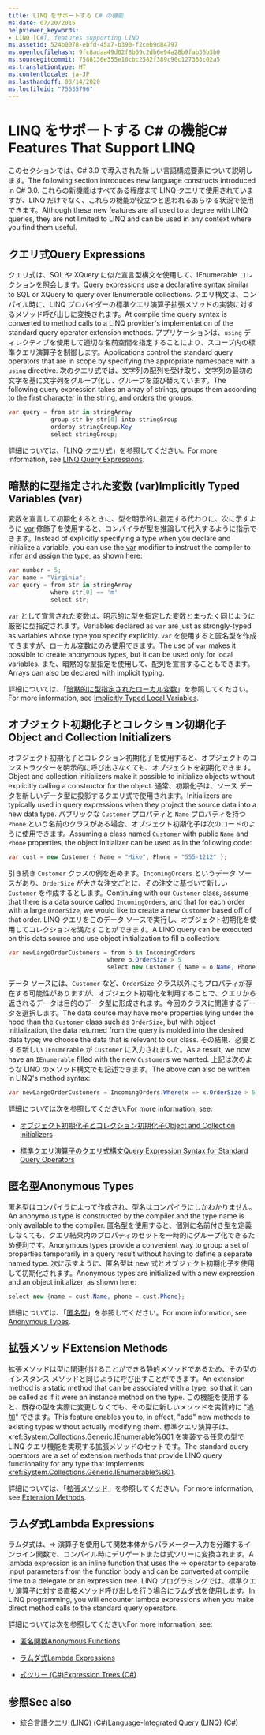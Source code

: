```yaml
---
title: LINQ をサポートする C# の機能
ms.date: 07/20/2015
helpviewer_keywords:
- LINQ [C#], features supporting LINQ
ms.assetid: 524b0078-ebfd-45a7-b390-f2ceb9d84797
ms.openlocfilehash: 9fc8adaa49d02f8b69c2db6e94a28b9fab36b3b0
ms.sourcegitcommit: 7588136e355e10cbc2582f389c90c127363c02a5
ms.translationtype: HT
ms.contentlocale: ja-JP
ms.lasthandoff: 03/14/2020
ms.locfileid: "75635796"
---
```

# <a name="c-features-that-support-linq"></a><span data-ttu-id="4ec9d-102">LINQ をサポートする C# の機能</span><span class="sxs-lookup"><span data-stu-id="4ec9d-102">C# Features That Support LINQ</span></span>

<span data-ttu-id="4ec9d-103">このセクションでは、C# 3.0 で導入された新しい言語構成要素について説明します。</span><span class="sxs-lookup"><span data-stu-id="4ec9d-103">The following section introduces new language constructs introduced in C# 3.0.</span></span> <span data-ttu-id="4ec9d-104">これらの新機能はすべてある程度まで LINQ クエリで使用されていますが、LINQ だけでなく、これらの機能が役立つと思われるあらゆる状況で使用できます。</span><span class="sxs-lookup"><span data-stu-id="4ec9d-104">Although these new features are all used to a degree with LINQ queries, they are not limited to LINQ and can be used in any context where you find them useful.</span></span>

## <a name="query-expressions"></a><span data-ttu-id="4ec9d-105">クエリ式</span><span class="sxs-lookup"><span data-stu-id="4ec9d-105">Query Expressions</span></span>

<span data-ttu-id="4ec9d-106">クエリ式は、SQL や XQuery に似た宣言型構文を使用して、IEnumerable コレクションを照会します。</span><span class="sxs-lookup"><span data-stu-id="4ec9d-106">Query expressions use a declarative syntax similar to SQL or XQuery to query over IEnumerable collections.</span></span> <span data-ttu-id="4ec9d-107">クエリ構文は、コンパイル時に、LINQ プロバイダーの標準クエリ演算子拡張メソッドの実装に対するメソッド呼び出しに変換されます。</span><span class="sxs-lookup"><span data-stu-id="4ec9d-107">At compile time query syntax is converted to method calls to a LINQ provider's implementation of the standard query operator extension methods.</span></span> <span data-ttu-id="4ec9d-108">アプリケーションは、`using` ディレクティブを使用して適切な名前空間を指定することにより、スコープ内の標準クエリ演算子を制御します。</span><span class="sxs-lookup"><span data-stu-id="4ec9d-108">Applications control the standard query operators that are in scope by specifying the appropriate namespace with a `using` directive.</span></span> <span data-ttu-id="4ec9d-109">次のクエリ式では、文字列の配列を受け取り、文字列の最初の文字を基に文字列をグループ化し、グループを並び替えています。</span><span class="sxs-lookup"><span data-stu-id="4ec9d-109">The following query expression takes an array of strings, groups them according to the first character in the string, and orders the groups.</span></span>

```csharp
var query = from str in stringArray
            group str by str[0] into stringGroup
            orderby stringGroup.Key
            select stringGroup;
```

<span data-ttu-id="4ec9d-110">詳細については、「[LINQ クエリ式](../../../linq/index.md)」を参照してください。</span><span class="sxs-lookup"><span data-stu-id="4ec9d-110">For more information, see [LINQ Query Expressions](../../../linq/index.md).</span></span>

## <a name="implicitly-typed-variables-var"></a><span data-ttu-id="4ec9d-111">暗黙的に型指定された変数 (var)</span><span class="sxs-lookup"><span data-stu-id="4ec9d-111">Implicitly Typed Variables (var)</span></span>

<span data-ttu-id="4ec9d-112">変数を宣言して初期化するときに、型を明示的に指定する代わりに、次に示すように [var](../../../language-reference/keywords/var.md) 修飾子を使用すると、コンパイラが型を推論して代入するように指示できます。</span><span class="sxs-lookup"><span data-stu-id="4ec9d-112">Instead of explicitly specifying a type when you declare and initialize a variable, you can use the [var](../../../language-reference/keywords/var.md) modifier to instruct the compiler to infer and assign the type, as shown here:</span></span>

```csharp
var number = 5;
var name = "Virginia";
var query = from str in stringArray
            where str[0] == 'm'
            select str;
```

<span data-ttu-id="4ec9d-113">`var` として宣言された変数は、明示的に型を指定した変数とまったく同じように厳密に型指定されます。</span><span class="sxs-lookup"><span data-stu-id="4ec9d-113">Variables declared as `var` are just as strongly-typed as variables whose type you specify explicitly.</span></span> <span data-ttu-id="4ec9d-114">`var` を使用すると匿名型を作成できますが、ローカル変数にのみ使用できます。</span><span class="sxs-lookup"><span data-stu-id="4ec9d-114">The use of `var` makes it possible to create anonymous types, but it can be used only for local variables.</span></span> <span data-ttu-id="4ec9d-115">また、暗黙的な型指定を使用して、配列を宣言することもできます。</span><span class="sxs-lookup"><span data-stu-id="4ec9d-115">Arrays can also be declared with implicit typing.</span></span>

<span data-ttu-id="4ec9d-116">詳細については、「[暗黙的に型指定されたローカル変数](../../classes-and-structs/implicitly-typed-local-variables.md)」を参照してください。</span><span class="sxs-lookup"><span data-stu-id="4ec9d-116">For more information, see [Implicitly Typed Local Variables](../../classes-and-structs/implicitly-typed-local-variables.md).</span></span>

## <a name="object-and-collection-initializers"></a><span data-ttu-id="4ec9d-117">オブジェクト初期化子とコレクション初期化子</span><span class="sxs-lookup"><span data-stu-id="4ec9d-117">Object and Collection Initializers</span></span>

<span data-ttu-id="4ec9d-118">オブジェクト初期化子とコレクション初期化子を使用すると、オブジェクトのコンストラクターを明示的に呼び出さなくても、オブジェクトを初期化できます。</span><span class="sxs-lookup"><span data-stu-id="4ec9d-118">Object and collection initializers make it possible to initialize objects without explicitly calling a constructor for the object.</span></span> <span data-ttu-id="4ec9d-119">通常、初期化子は、ソース データを新しいデータ型に投影するクエリ式で使用されます。</span><span class="sxs-lookup"><span data-stu-id="4ec9d-119">Initializers are typically used in query expressions when they project the source data into a new data type.</span></span> <span data-ttu-id="4ec9d-120">パブリックな `Customer` プロパティと `Name` プロパティを持つ `Phone` という名前のクラスがある場合、オブジェクト初期化子は次のコードのように使用できます。</span><span class="sxs-lookup"><span data-stu-id="4ec9d-120">Assuming a class named `Customer` with public `Name` and `Phone` properties, the object initializer can be used as in the following code:</span></span>

```csharp
var cust = new Customer { Name = "Mike", Phone = "555-1212" };
```

<span data-ttu-id="4ec9d-121">引き続き `Customer` クラスの例を進めます。`IncomingOrders` というデータ ソースがあり、`OrderSize` が大きな注文ごとに、その注文に基づいて新しい `Customer` を作成するとします。</span><span class="sxs-lookup"><span data-stu-id="4ec9d-121">Continuing with our `Customer` class, assume that there is a data source called `IncomingOrders`, and that for each order with a large `OrderSize`, we would like to create a new `Customer` based off of that order.</span></span> <span data-ttu-id="4ec9d-122">LINQ クエリをこのデータ ソースで実行し、オブジェクト初期化を使用してコレクションを満たすことができます。</span><span class="sxs-lookup"><span data-stu-id="4ec9d-122">A LINQ query can be executed on this data source and use object initialization to fill a collection:</span></span>

```csharp
var newLargeOrderCustomers = from o in IncomingOrders
                            where o.OrderSize > 5
                            select new Customer { Name = o.Name, Phone = o.Phone };
```

<span data-ttu-id="4ec9d-123">データ ソースには、`Customer` など、`OrderSize` クラス以外にもプロパティが存在する可能性がありますが、オブジェクト初期化を利用することで、クエリから返されるデータは目的のデータ型に形成されます。今回のクラスに関連するデータを選択します。</span><span class="sxs-lookup"><span data-stu-id="4ec9d-123">The data source may have more properties lying under the hood than the `Customer` class such as `OrderSize`, but with object initialization, the data returned from the query is molded into the desired data type; we choose the data that is relevant to our class.</span></span> <span data-ttu-id="4ec9d-124">その結果、必要とする新しい `IEnumerable` が `Customer` に入力されました。</span><span class="sxs-lookup"><span data-stu-id="4ec9d-124">As a result, we now have an `IEnumerable` filled with the new `Customer`s we wanted.</span></span> <span data-ttu-id="4ec9d-125">上記は次のような LINQ のメソッド構文でも記述できます。</span><span class="sxs-lookup"><span data-stu-id="4ec9d-125">The above can also be written in LINQ's method syntax:</span></span>

```csharp
var newLargeOrderCustomers = IncomingOrders.Where(x => x.OrderSize > 5).Select(y => new Customer { Name = y.Name, Phone = y.Phone });
```

<span data-ttu-id="4ec9d-126">詳細については次を参照してください:</span><span class="sxs-lookup"><span data-stu-id="4ec9d-126">For more information, see:</span></span>

- [<span data-ttu-id="4ec9d-127">オブジェクト初期化子とコレクション初期化子</span><span class="sxs-lookup"><span data-stu-id="4ec9d-127">Object and Collection Initializers</span></span>](../../classes-and-structs/object-and-collection-initializers.md)

- [<span data-ttu-id="4ec9d-128">標準クエリ演算子のクエリ式構文</span><span class="sxs-lookup"><span data-stu-id="4ec9d-128">Query Expression Syntax for Standard Query Operators</span></span>](./query-expression-syntax-for-standard-query-operators.md)

## <a name="anonymous-types"></a><span data-ttu-id="4ec9d-129">匿名型</span><span class="sxs-lookup"><span data-stu-id="4ec9d-129">Anonymous Types</span></span>

<span data-ttu-id="4ec9d-130">匿名型はコンパイラによって作成され、型名はコンパイラにしかわかりません。</span><span class="sxs-lookup"><span data-stu-id="4ec9d-130">An anonymous type is constructed by the compiler and the type name is only available to the compiler.</span></span> <span data-ttu-id="4ec9d-131">匿名型を使用すると、個別に名前付き型を定義しなくても、クエリ結果内のプロパティのセットを一時的にグループ化できるため便利です。</span><span class="sxs-lookup"><span data-stu-id="4ec9d-131">Anonymous types provide a convenient way to group a set of properties temporarily in a query result without having to define a separate named type.</span></span> <span data-ttu-id="4ec9d-132">次に示すように、匿名型は new 式とオブジェクト初期化子を使用して初期化されます。</span><span class="sxs-lookup"><span data-stu-id="4ec9d-132">Anonymous types are initialized with a new expression and an object initializer, as shown here:</span></span>

```csharp
select new {name = cust.Name, phone = cust.Phone};
```

<span data-ttu-id="4ec9d-133">詳細については、「[匿名型](../../classes-and-structs/anonymous-types.md)」を参照してください。</span><span class="sxs-lookup"><span data-stu-id="4ec9d-133">For more information, see [Anonymous Types](../../classes-and-structs/anonymous-types.md).</span></span>

## <a name="extension-methods"></a><span data-ttu-id="4ec9d-134">拡張メソッド</span><span class="sxs-lookup"><span data-stu-id="4ec9d-134">Extension Methods</span></span>

<span data-ttu-id="4ec9d-135">拡張メソッドは型に関連付けることができる静的メソッドであるため、その型のインスタンス メソッドと同じように呼び出すことができます。</span><span class="sxs-lookup"><span data-stu-id="4ec9d-135">An extension method is a static method that can be associated with a type, so that it can be called as if it were an instance method on the type.</span></span> <span data-ttu-id="4ec9d-136">この機能を使用すると、既存の型を実際に変更しなくても、その型に新しいメソッドを実質的に "追加" できます。</span><span class="sxs-lookup"><span data-stu-id="4ec9d-136">This feature enables you to, in effect, "add" new methods to existing types without actually modifying them.</span></span> <span data-ttu-id="4ec9d-137">標準クエリ演算子は、<xref:System.Collections.Generic.IEnumerable%601> を実装する任意の型で LINQ クエリ機能を実現する拡張メソッドのセットです。</span><span class="sxs-lookup"><span data-stu-id="4ec9d-137">The standard query operators are a set of extension methods that provide LINQ query functionality for any type that implements <xref:System.Collections.Generic.IEnumerable%601>.</span></span>

<span data-ttu-id="4ec9d-138">詳細については、「[拡張メソッド](../../classes-and-structs/extension-methods.md)」を参照してください。</span><span class="sxs-lookup"><span data-stu-id="4ec9d-138">For more information, see [Extension Methods](../../classes-and-structs/extension-methods.md).</span></span>

## <a name="lambda-expressions"></a><span data-ttu-id="4ec9d-139">ラムダ式</span><span class="sxs-lookup"><span data-stu-id="4ec9d-139">Lambda Expressions</span></span>

<span data-ttu-id="4ec9d-140">ラムダ式は、=> 演算子を使用して関数本体からパラメーター入力を分離するインライン関数で、コンパイル時にデリゲートまたは式ツリーに変換されます。</span><span class="sxs-lookup"><span data-stu-id="4ec9d-140">A lambda expression is an inline function that uses the => operator to separate input parameters from the function body and can be converted at compile time to a delegate or an expression tree.</span></span> <span data-ttu-id="4ec9d-141">LINQ プログラミングでは、標準クエリ演算子に対する直接メソッド呼び出しを行う場合にラムダ式を使用します。</span><span class="sxs-lookup"><span data-stu-id="4ec9d-141">In LINQ programming, you will encounter lambda expressions when you make direct method calls to the standard query operators.</span></span>

<span data-ttu-id="4ec9d-142">詳細については次を参照してください:</span><span class="sxs-lookup"><span data-stu-id="4ec9d-142">For more information, see:</span></span>

- [<span data-ttu-id="4ec9d-143">匿名関数</span><span class="sxs-lookup"><span data-stu-id="4ec9d-143">Anonymous Functions</span></span>](../../statements-expressions-operators/anonymous-functions.md)

- [<span data-ttu-id="4ec9d-144">ラムダ式</span><span class="sxs-lookup"><span data-stu-id="4ec9d-144">Lambda Expressions</span></span>](../../statements-expressions-operators/lambda-expressions.md)

- [<span data-ttu-id="4ec9d-145">式ツリー (C#)</span><span class="sxs-lookup"><span data-stu-id="4ec9d-145">Expression Trees (C#)</span></span>](../expression-trees/index.md)

## <a name="see-also"></a><span data-ttu-id="4ec9d-146">参照</span><span class="sxs-lookup"><span data-stu-id="4ec9d-146">See also</span></span>

- [<span data-ttu-id="4ec9d-147">統合言語クエリ (LINQ) (C#)</span><span class="sxs-lookup"><span data-stu-id="4ec9d-147">Language-Integrated Query (LINQ) (C#)</span></span>](./index.md)
